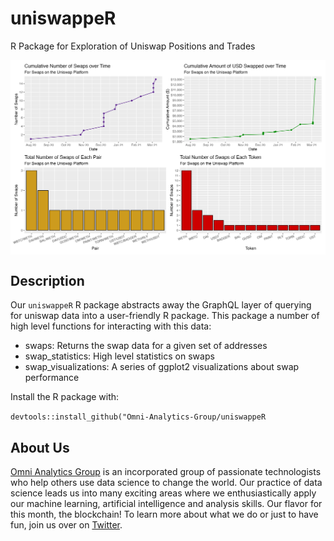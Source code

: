 # uniswappeR

R Package for Exploration of Uniswap Positions and Trades

<img src="man/figures/example_performance.png" width="600px" align="center"/>

## Description

Our `uniswappeR` R package abstracts away the GraphQL layer of querying for uniswap data into a user-friendly R package. This package a number of high level functions for interacting with this data:

- swaps: Returns the swap data for a given set of addresses
- swap_statistics: High level statistics on swaps
- swap_visualizations: A series of ggplot2 visualizations about swap performance

Install the R package with:

`devtools::install_github("Omni-Analytics-Group/uniswappeR`

## About Us

[Omni Analytics Group](https://omnianalytics.io) is an incorporated group of passionate technologists who help others use data science to change the world. Our  practice of data science leads us into many exciting areas where we enthusiastically apply our machine learning, artificial intelligence and analysis skills. Our flavor for this month, the blockchain!  To learn more about what we do or just to have fun, join us over on [Twitter](https://twitter.com/OmniAnalytics).
